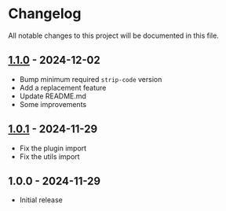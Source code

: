# Changelog

All notable changes to this project will be documented in this file.

## [1.1.0](https://github.com/kudashevs/strip-code-webpack-plugin/compare/v1.0.1...v1.1.0) - 2024-12-02

- Bump minimum required `strip-code` version
- Add a replacement feature
- Update README.md
- Some improvements

## [1.0.1](https://github.com/kudashevs/strip-code-webpack-plugin/compare/v1.0.0...v1.0.1) - 2024-11-29

- Fix the plugin import
- Fix the utils import

## 1.0.0 - 2024-11-29

- Initial release